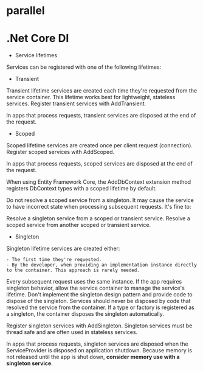# parallel

# .Net Core DI

- Service lifetimes

Services can be registered with one of the following lifetimes:

  - Transient
  
Transient lifetime services are created each time they're requested from the service container. This lifetime works best for lightweight, stateless services. Register transient services with AddTransient.

In apps that process requests, transient services are disposed at the end of the request.

  - Scoped
  
Scoped lifetime services are created once per client request (connection). Register scoped services with AddScoped.

In apps that process requests, scoped services are disposed at the end of the request.

When using Entity Framework Core, the AddDbContext extension method registers DbContext types with a scoped lifetime by default.

Do not resolve a scoped service from a singleton. It may cause the service to have incorrect state when processing subsequent requests. It's fine to:

Resolve a singleton service from a scoped or transient service.
Resolve a scoped service from another scoped or transient service.

  - Singleton
  
Singleton lifetime services are created either:

    - The first time they're requested.
    - By the developer, when providing an implementation instance directly to the container. This approach is rarely needed.
Every subsequent request uses the same instance. If the app requires singleton behavior, allow the service container to manage the service's lifetime. Don't implement the singleton design pattern and provide code to dispose of the singleton. Services should never be disposed by code that resolved the service from the container. If a type or factory is registered as a singleton, the container disposes the singleton automatically.

Register singleton services with AddSingleton. Singleton services must be thread safe and are often used in stateless services.

In apps that process requests, singleton services are disposed when the ServiceProvider is disposed on application shutdown. Because memory is not released until the app is shut down, **consider memory use with a singleton service**.

